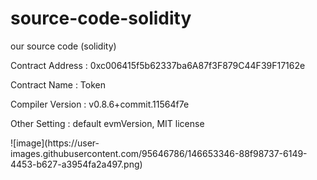 # source-code-solidity
<p>our source code (solidity)</p>
<p>Contract Address : 0xc006415f5b62337ba6A87f3F879C44F39F17162e</p>
<p>Contract Name : Token</p>
<p>Compiler Version : v0.8.6+commit.11564f7e</p>
<p>Other Setting : default evmVersion, MIT license</p>
![image](https://user-images.githubusercontent.com/95646786/146653346-88f98737-6149-4453-b627-a3954fa2a497.png)
